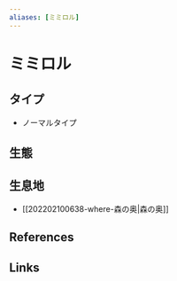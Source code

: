 ```yaml
---
aliases: [ミミロル]
---
```

# ミミロル

## タイプ

- ノーマルタイプ

## 生態



## 生息地

- [[202202100638-where-森の奥|森の奥]]

## References



## Links


